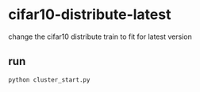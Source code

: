 # cifar10-distribute-latest
change the cifar10 distribute train to fit for latest version
## run
```
python cluster_start.py
```
